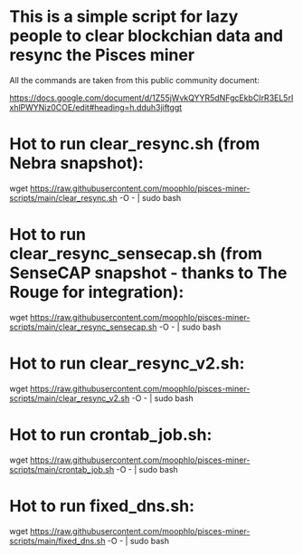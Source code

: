# This is a simple script for lazy people to clear blockchian data and resync the Pisces miner

All the commands are taken from this public community document:

https://docs.google.com/document/d/1Z55jWvkQYYR5dNFgcEkbCIrR3EL5rIxhlPWYNiz0COE/edit#heading=h.dduh3jiftggt


# Hot to run clear_resync.sh (from Nebra snapshot):

wget https://raw.githubusercontent.com/moophlo/pisces-miner-scripts/main/clear_resync.sh -O - | sudo bash

# Hot to run clear_resync_sensecap.sh (from SenseCAP snapshot - thanks to The Rouge for integration):

wget https://raw.githubusercontent.com/moophlo/pisces-miner-scripts/main/clear_resync_sensecap.sh -O - | sudo bash

# Hot to run clear_resync_v2.sh:

wget https://raw.githubusercontent.com/moophlo/pisces-miner-scripts/main/clear_resync_v2.sh -O - | sudo bash


# Hot to run crontab_job.sh:

wget https://raw.githubusercontent.com/moophlo/pisces-miner-scripts/main/crontab_job.sh -O - | sudo bash


# Hot to run fixed_dns.sh:

wget https://raw.githubusercontent.com/moophlo/pisces-miner-scripts/main/fixed_dns.sh -O - | sudo bash


